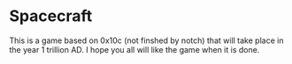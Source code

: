 # Spacecraft

This is a game based on 0x10c (not finshed by notch) that will take place in the year 1 trillion AD. I hope you all will like the game when it is done.

